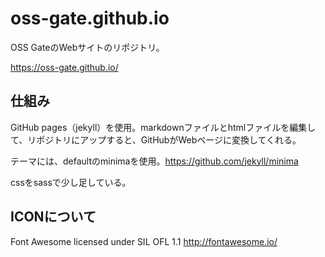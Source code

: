 # oss-gate.github.io

OSS GateのWebサイトのリポジトリ。

https://oss-gate.github.io/

## 仕組み
GitHub pages（jekyll）を使用。markdownファイルとhtmlファイルを編集して、リポジトリにアップすると、GitHubがWebページに変換してくれる。

テーマには、defaultのminimaを使用。https://github.com/jekyll/minima

cssをsassで少し足している。

## ICONについて

Font Awesome licensed under SIL OFL 1.1 http://fontawesome.io/
